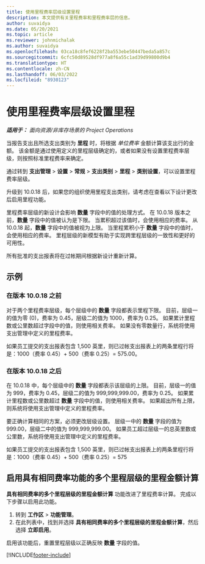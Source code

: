 ```yaml
---
title: 使用里程费率层级设置里程
description: 本文提供有关里程费率和里程费率层的信息。
author: suvaidya
ms.date: 05/20/2021
ms.topic: article
ms.reviewer: johnmichalak
ms.author: suvaidya
ms.openlocfilehash: 03ca18c8fef6228f2ba553ebe50447beda5a857c
ms.sourcegitcommit: 6cfc50d89528df977a8f6a55c1ad39d99800d9b4
ms.translationtype: HT
ms.contentlocale: zh-CN
ms.lasthandoff: 06/03/2022
ms.locfileid: "8930123"
---
```

# <a name="set-up-mileage-using-mileage-rate-tiers"></a>使用里程费率层级设置里程

_**适用于：** 面向资源/非库存场景的 Project Operations_

当报告支出且所选支出类别为 **里程** 时，将根据 *单位费率* 金额计算该支出行的金额。 该金额是通过使用定义的里程层级确定的，或者如果没有设置里程费率层级，则按照标准里程费率来确定。 

通过转到 **支出管理** > **设置** > **常规** > **支出类别** > **里程** > **类别设置**，可以设置里程费率层级。

升级到 10.0.18 后，如果您的组织使用里程支出类别，请考虑在查看以下设计更改后启用里程功能。 

里程费率层级的新设计会影响 **数量** 字段中的值的处理方式。 在 10.0.18 版本之前，**数量** 字段中的值被认为是下限。 当累积超过该值时，会使用相应的费率。  从 10.0.18 起，**数量** 字段中的值被视为上限。 当里程累积小于 **数量** 字段中的值时，会使用相应的费率。  里程层级的新模型有助于实现跨里程层级的一致性和更好的可用性。   

所有批准的支出报表将在过帐期间根据新设计重新计算。

## <a name="example"></a>示例
 
### <a name="before-version-10018"></a>在版本 10.0.18 之前
对于两个里程费率层级，每个层级中的 **数量** 字段都表示里程下限。 目前，层级一的值为零 (0)，费率为 0.45，层级二的值为 1000，费率为 0.25。 如果累计里程数或公里数超过字段中的值，则使用相关费率。 如果没有零数量行，系统将使用支出管理中定义的里程费率。 
 
如果员工提交的支出报表包含 1,500 英里，则已过帐支出报表上的两条里程行将是：1000（费率 0.45）+ 500（费率 0.25）= 575.00。

### <a name="after-version-10018"></a>在版本 10.0.18 之后
在 10.0.18 中，每个层级中的 **数量** 字段都表示该层级的上限。 目前，层级一的值为 999，费率为 0.45，层级二的值为 999,999,999.00，费率为 0.25。 如果累计里程数或公里数超过 **数量** 字段中的值，则使用相关费率。 如果超出所有上限，则系统将使用支出管理中定义的里程费率。 
 
要正确计算相同的方案，必须更改层级设置。 层级一中的 **数量** 字段的值为 999.00，层级二中的值为 999,999,999.00。 如果员工超过层级一的总英里数或公里数，系统将使用支出管理中定义的里程费率。 
  
如果员工提交的支出报表包含 1,500 英里，则已过帐支出报表上的两条里程行将是：1000（费率 0.45）+ 500（费率 0.25）= 575

## <a name="enable-the-mileage-amount-calculation-for-multiple-mileage-tiers-with-same-rate-feature"></a>启用具有相同费率功能的多个里程层级的里程金额计算

 **具有相同费率的多个里程层级的里程金额计算** 功能改进了里程费率计算。 完成以下步骤以启用此功能。

1. 转到 **工作区** > **功能管理**。 
2. 在此列表中，找到并选择 **具有相同费率的多个里程层级的里程金额计算**，然后选择 **立即启用**。

启用该功能后，重置里程层级以正确反映 **数量** 字段的值。 


[!INCLUDE[footer-include](../includes/footer-banner.md)]
